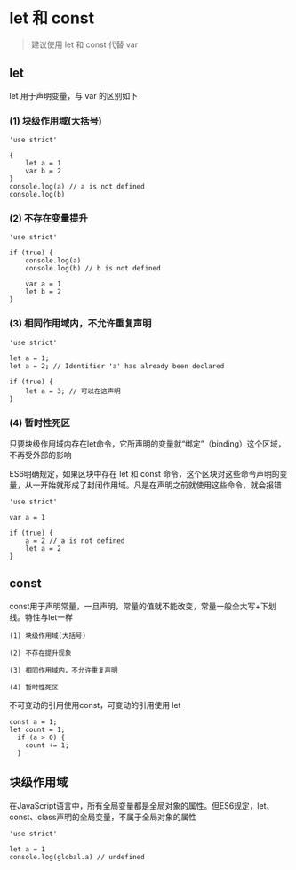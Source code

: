 # let 和 const

> 建议使用 let 和 const 代替 var

## let

let 用于声明变量，与 var 的区别如下

### (1) 块级作用域(大括号)

	'use strict'
	
	{
		let a = 1
		var b = 2
	}
	console.log(a) // a is not defined
	console.log(b)

### (2) 不存在变量提升

	'use strict'
	
	if (true) {
		console.log(a)
		console.log(b) // b is not defined
		
		var a = 1
		let b = 2
	}

### (3) 相同作用域内，不允许重复声明

	'use strict'
	
	let a = 1;
	let a = 2; // Identifier 'a' has already been declared
	
	if (true) {
		let a = 3; // 可以在这声明
	}

### (4) 暂时性死区

只要块级作用域内存在let命令，它所声明的变量就“绑定”（binding）这个区域，不再受外部的影响

ES6明确规定，如果区块中存在 let 和 const 命令，这个区块对这些命令声明的变量，从一开始就形成了封闭作用域。凡是在声明之前就使用这些命令，就会报错

	'use strict'
	
	var a = 1
	
	if (true) {
		a = 2 // a is not defined
		let a = 2
	}

## const

const用于声明常量，一旦声明，常量的值就不能改变，常量一般全大写+下划线。特性与let一样

	(1) 块级作用域(大括号)
	
	(2) 不存在提升现象
	
	(3) 相同作用域内，不允许重复声明
	
	(4) 暂时性死区

不可变动的引用使用const，可变动的引用使用 let

	const a = 1;
	let count = 1;
	  if (a > 0) {
	    count += 1;
	  }

## 块级作用域

在JavaScript语言中，所有全局变量都是全局对象的属性。但ES6规定，let、const、class声明的全局变量，不属于全局对象的属性

	'use strict'
	
	let a = 1
	console.log(global.a) // undefined
